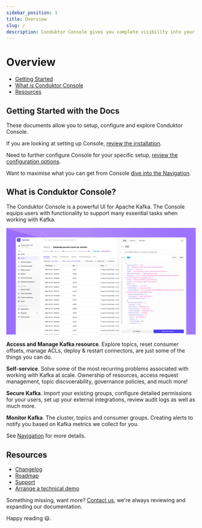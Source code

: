 ```yaml
---
sidebar_position: 1
title: Overview
slug: /
description: Conduktor Console gives you complete visibility into your Kafka ecosystem and the ability to manage and monitor your data streaming applications
---
```


# Overview

- [Getting Started](#getting-started-with-the-docs)
- [What is Conduktor Console](#what-is-conduktor-console)
- [Resources](#resources)

## Getting Started with the Docs

These documents allow you to setup, configure and explore Conduktor Console.

If you are looking at setting up Console, [review the installation](/platform/category/installation/).  

Need to further configure Console for your specific setup, [review the configuration options](/platform/category/configuration/).  

Want to maximise what you can get from Console [dive into the Navigation](/platform/category/configuration/).


## What is Conduktor Console?

The Conduktor Console is a powerful UI for Apache Kafka. The Console equips users with functionality to support many essential tasks when working with Kafka.

![Console UI screenshot](./console-overview.png)


**Access and Manage Kafka resource**. Explore topics, reset consumer offsets, manage ACLs, deploy & restart connectors, are just some of the things you can do.

**Self-service**. Solve some of the most recurring problems associated with working with Kafka at scale. Ownership of resources, access request management, topic discvoerability, governance policies, and much more!

**Secure Kafka**. Import your existing groups, configure detailed permissions for your users, set up your external integrations, review audit logs as well as much more.

**Monitor Kafka**. The cluster, topics and consumer groups. Creating alerts to notify you based on Kafka metrics we collect for you.

See [Navigation](/platform/category/configuration/) for more details.

## Resources

- [Changelog](https://conduktor.io/changelog)
- [Roadmap](https://product.conduktor.help)
- [Support](https://www.conduktor.io/contact/support)
- [Arrange a technical demo](https://www.conduktor.io/contact/demo)

Something missing, want more? [Contact us](https://support.conduktor.io/hc/en-gb), we're always reviewing and expanding our documentation.  

Happy reading 😃.
